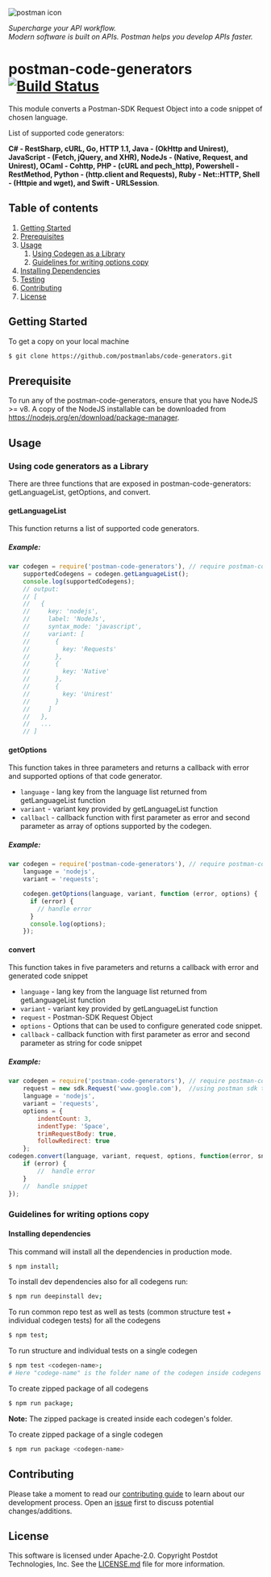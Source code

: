 
![postman icon](https://raw.githubusercontent.com/postmanlabs/postmanlabs.github.io/develop/global-artefacts/postman-logo%2Btext-320x132.png) 

*Supercharge your API workflow.*  
*Modern software is built on APIs. Postman helps you develop APIs faster.*

# postman-code-generators [![Build Status](https://travis-ci.com/postmanlabs/postman-code-generators.svg?branch=master)](https://travis-ci.com/postmanlabs/postman-code-generators)

This module converts a Postman-SDK Request Object into a code snippet of chosen language.
 
List of supported code generators: 

**C# - RestSharp, cURL, Go, HTTP 1.1, Java - (OkHttp and Unirest), JavaScript - (Fetch, jQuery, and XHR), NodeJs - (Native, Request, and Unirest), OCaml - Cohttp, PHP - (cURL and pech_http), Powershell - RestMethod, Python - (http.client and Requests), Ruby - Net::HTTP, Shell - (Httpie and wget), and Swift - URLSession**. 

## Table of contents 

1. [Getting Started](#getting-started)
2. [Prerequisites](#prerequisites)
3. [Usage](#usage)
    1. [Using Codegen as a Library](#using-codegen-as-a-library)
    2. [Guidelines for writing options copy](#guidelines-for-writing-options-copy)
4. [Installing Dependencies](#installing-dependencies)
5. [Testing](#testing)
12. [Contributing](#contributing)
14. [License](#license)

## Getting Started
To get a copy on your local machine
```bash
$ git clone https://github.com/postmanlabs/code-generators.git
```

## Prerequisite
To run any of the postman-code-generators, ensure that you have NodeJS >= v8. A copy of the NodeJS installable can be downloaded from https://nodejs.org/en/download/package-manager.

## Usage

### Using code generators as a Library 
There are three functions that are exposed in postman-code-generators: getLanguageList, getOptions, and convert.

#### getLanguageList
This function returns a list of supported code generators. 

##### Example:
```js
var codegen = require('postman-code-generators'), // require postman-code-generators in your project
    supportedCodegens = codegen.getLanguageList();
    console.log(supportedCodegens);
    // output:
    // [
    //   {
    //     key: 'nodejs',
    //     label: 'NodeJs',
    //     syntax_mode: 'javascript',
    //     variant: [
    //       {
    //         key: 'Requests'
    //       },
    //       {
    //         key: 'Native'
    //       },
    //       {
    //         key: 'Unirest'
    //       }
    //     ]
    //   },
    //   ...
    // ]
```

#### getOptions 

This function takes in three parameters and returns a callback  with error and supported options of that code generator.

* `language` - lang key from the language list returned from getLanguageList function
* `variant` - variant key provided by getLanguageList function
* `callbacl` - callback function with first parameter as error and second parameter as array of options supported by the codegen.


##### Example:
```js
var codegen = require('postman-code-generators'), // require postman-code-generators in your project
    language = 'nodejs',
    variant = 'requests';

    codegen.getOptions(language, variant, function (error, options) {
      if (error) {
        // handle error
      }
      console.log(options);
    });
```

#### convert 
This function takes in five parameters and returns a callback with error and generated code snippet
* `language` - lang key from the language list returned from getLanguageList function
* `variant` - variant key provided by getLanguageList function
* `request` - Postman-SDK Request Object
* `options` - Options that can be used to configure generated code snippet. 
* `callback` - callback function with first parameter as error and second parameter as string for code snippet

##### Example:
```js
var codegen = require('postman-code-generators'), // require postman-code-generators in your project
    request = new sdk.Request('www.google.com'),  //using postman sdk to create request 
    language = 'nodejs',
    variant = 'requests',
    options = {
        indentCount: 3,
        indentType: 'Space',
        trimRequestBody: true,
        followRedirect: true
    };
codegen.convert(language, variant, request, options, function(error, snippet) {
    if (error) {
        //  handle error
    }
    //  handle snippet
});
```
### Guidelines for writing options copy

#### Installing dependencies
This command will install all the dependencies in production mode.
```bash
$ npm install;
```
To install dev dependencies also for all codegens run: 
```bash
$ npm run deepinstall dev; 
```
To run common repo test as well as tests (common structure test + individual codegen tests) for all the codegens
```bash
$ npm test; 
```
To run structure and individual tests on a single codegen
```bash
$ npm test <codegen-name>;
# Here "codege-name" is the folder name of the codegen inside codegens folder
```

To create zipped package of all codegens
```bash
$ npm run package;
```
**Note:** The zipped package is created inside each codegen's folder.

To create zipped package of a single codegen
```bash
$ npm run package <codegen-name>
```

## Contributing
Please take a moment to read our [contributing guide](.github/CONTRIBUTING.md) to learn about our development process.
Open an [issue](https://github.com/postmanlabs/postman-code-generators/issues) first to discuss potential changes/additions.

## License
This software is licensed under Apache-2.0. Copyright Postdot Technologies, Inc. See the [LICENSE.md](LICENSE.md) file for more information.
